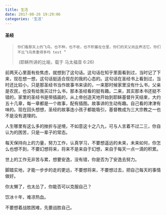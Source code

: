 ```yaml
---
title: 生活
date: 2017-08-26 19:29:06
categories: '生活'
---
```


####   圣经

> `你们看那天上的飞鸟，也不种，也不收，也不积蓄在仓里，你们的天父尚且养活它。你们不比飞鸟贵重得多吗 test ”`
>
> ​                                                                                                                    (耶稣所讲的比喻，载于 马太福音 6:26)

前两天心里面有些焦虑，就想到了这句话。这句话在知乎里面看到过，当时记了下来，现在想一想，这句话挺适合现在的我的心态的。这句话在圣经书上看到过，当时还比较小，只是那圣经书当作故事书来读的，一来那时候家里没有什么书，父亲是农民，也没有给我买过什么书，那本圣经看的挺有趣。二来，其实那本书还挺不错的，家里的圣经书是带插画的，从上帝创造天地开始到耶稣基督升天结束，大约五十几章，每一章都是一个故事，配有插图。故事讲的生动有趣。自己看的津津有味的。现在回头想想，圣经的故事连小孩子都能吸引，基督教成为三大宗教之一也不是没有道理的。



人生哪里有这么多的挫折与逆境，不如意这十之八九，可与人言着不过二三，你自认为的困苦，只是一辈子的常态。

每天保持向上的力量，努力工作，认真学习，不要想遥远的未来，未来如何，你怎么也想不到，不要幻想将来，将来不是来自于幻想，来自于每天一点一滴的积累。

世上的工作无非苦与累，想要安逸，没有错，你是否为了安逸去努力。

脚踏实地，才能一步步的走的更远，不要想将来，不要想过去，把自己每天的事情做好。

你太懒了，也太怂了，你能否可以克服自己？

饮冰十年，难凉热血。

不要想着战胜困难，先要战胜自己。